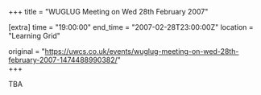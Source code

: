 +++
title = "WUGLUG Meeting on Wed 28th February 2007"

[extra]
time = "19:00:00"
end_time = "2007-02-28T23:00:00Z"
location = "Learning Grid"

original = "https://uwcs.co.uk/events/wuglug-meeting-on-wed-28th-february-2007-1474488990382/"    
+++

TBA

